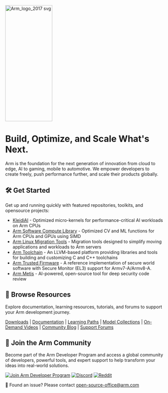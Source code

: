 <img width="150" height="370" alt="Arm_logo_2017 svg" src="https://github.com/user-attachments/assets/025174b5-0581-4622-b622-ec7e27d05a05" />

# Build, Optimize, and Scale What's Next.
Arm is the foundation for the next generation of innovation from cloud to edge, AI to gaming, mobile to automotive. We empower developers to create freely, push performance further, and scale their products globally.

## 🛠 Get Started
Get up and running quickly with featured repositories, toolkits, and opensource projects:
* [KleidiAI](https://github.com/ARM-software/kleidiai) - Optimized micro-kernels for performance-critical AI workloads on Arm CPUs
* [Arm Software Compute Library](https://github.com/ARM-software/ComputeLibrary) - Optimized CV and ML functions for Arm CPUs and GPUs using SIMD
* [Arm Linux Migration Tools](https://github.com/arm/arm-linux-migration-tools) - Migration tools designed to simplify moving applications and workloads to Arm servers
* [Arm Toolchain](https://github.com/arm/arm-toolchain) - An LLVM-based platform providing libraries and tools for building and customizing C and C++ toolchains
* [Arm Trusted Firmware](https://github.com/ARM-software/arm-trusted-firmware) - A reference implementation of secure world software with Secure Monitor (EL3) support for Armv7-A/Armv8-A.
* [Arm Metis](https://github.com/arm/metis) - AI-powered, open-source tool for deep security code review

## 🔎 Browse Resources
Explore documentation, learning resources, tutorials, and forums to support your Arm development journey.

[Downloads](https://developer.arm.com/downloads) | [Documentation](https://developer.arm.com/documentation) | [Learning Paths](https://learn.arm.com/) | [Model Collections](https://huggingface.co/Arm) | [On-Demand Videos](https://www.youtube.com/@ArmSoftwareDevelopers) | [Community Blog](https://community.arm.com/arm-community-blogs/) | [Support Forums](https://community.arm.com/support-forums/)

## 🤝 Join the Arm Community
Become part of the Arm Developer Program and access a global community of developers, powerful tools, and expert support to help transform your ideas into real-world solutions.

[![Join Arm Developer Program](https://img.shields.io/badge/Join-Arm_Developer_Program-0091BD?style=for-the-badge&logo=arm&logoColor=white&labelColor=0091BD&color=0091BD)](https://developer.arm.com/arm-developer-program)
[![Discord](https://img.shields.io/badge/Discord-5865F2?style=for-the-badge&logo=discord&logoColor=white)](https://discord.com/invite/armsoftwaredev)
[![Reddit](https://img.shields.io/badge/Reddit-FF4500?style=for-the-badge&logo=reddit&logoColor=white)](https://www.reddit.com/r/ArmSoftwareDev/)

💬 Found an issue? Please contact open-source-office@arm.com
